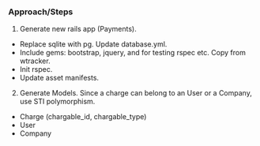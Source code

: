 ### Approach/Steps

1. Generate new rails app (Payments).

- Replace sqlite with pg. Update database.yml.
- Include gems: bootstrap, jquery, and for testing rspec etc. Copy from wtracker.
- Init rspec.
- Update asset manifests.

2. Generate Models. Since a charge can belong to an User or a Company, use STI polymorphism.

- Charge (chargable_id, chargable_type)
- User
- Company
